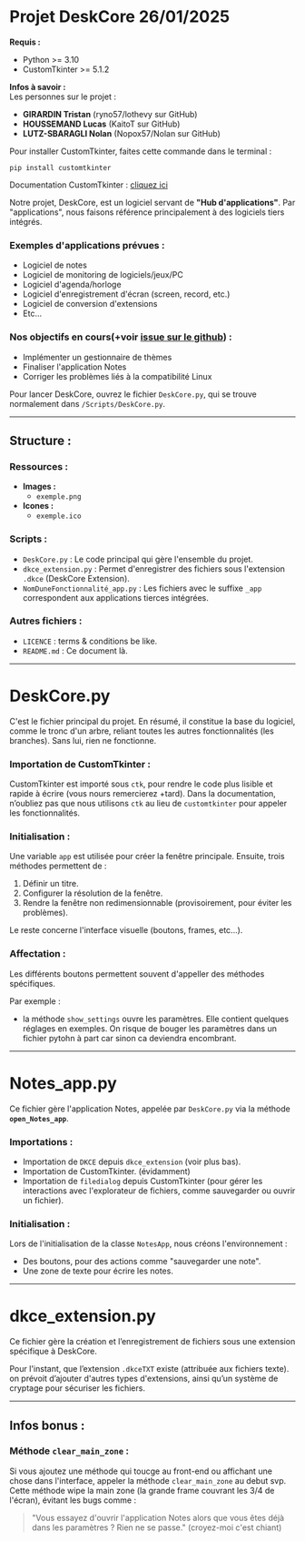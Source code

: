 # Projet DeskCore 26/01/2025

**Requis :**

- Python >= 3.10  
- CustomTkinter >= 5.1.2  

**Infos à savoir :**  
Les personnes sur le projet :  
- **GIRARDIN Tristan** (ryno57/lothevy sur GitHub)  
- **HOUSSEMAND Lucas** (KaitoT sur GitHub)  
- **LUTZ-SBARAGLI Nolan** (Nopox57/Nolan sur GitHub)  

Pour installer CustomTkinter, faites cette commande dans le terminal :  

`pip install customtkinter`


Documentation CustomTkinter : [cliquez ici](https://customtkinter.tomschimansky.com/documentation/)

Notre projet, DeskCore, est un logiciel servant de **"Hub d'applications"**. Par "applications", nous faisons référence principalement à des logiciels tiers intégrés.

### Exemples d'applications prévues :  
- Logiciel de notes  
- Logiciel de monitoring de logiciels/jeux/PC  
- Logiciel d'agenda/horloge  
- Logiciel d'enregistrement d'écran (screen, record, etc.)  
- Logiciel de conversion d'extensions  
- Etc...

### Nos objectifs en cours(+voir [issue sur le github](https://github.com/ryno57/ProjetNSI/issues)) :
- Implémenter un gestionnaire de thèmes  
- Finaliser l'application Notes  
- Corriger les problèmes liés à la compatibilité Linux  

Pour lancer DeskCore, ouvrez le fichier `DeskCore.py`, qui se trouve normalement dans `/Scripts/DeskCore.py`.

---

## **Structure :**  

### Ressources :  
- **Images :**  
  - `exemple.png`  
- **Icones :**  
  - `exemple.ico`  

### Scripts :  
- `DeskCore.py` : Le code principal qui gère l'ensemble du projet.  
- `dkce_extension.py` : Permet d'enregistrer des fichiers sous l'extension `.dkce` (DeskCore Extension).  
- `NomDuneFonctionnalité_app.py` : Les fichiers avec le suffixe `_app` correspondent aux applications tierces intégrées.  

### Autres fichiers :  
- `LICENCE` : terms & conditions be like.  
- `README.md` : Ce document là.  

---

# **DeskCore.py**

C'est le fichier principal du projet. En résumé, il constitue la base du logiciel, comme le tronc d'un arbre, reliant toutes les autres fonctionnalités (les branches). Sans lui, rien ne fonctionne.  

### **Importation de CustomTkinter :**  
CustomTkinter est importé sous `ctk`, pour rendre le code plus lisible et rapide à écrire (vous nours remercierez +tard). Dans la documentation, n’oubliez pas que nous utilisons `ctk` au lieu de `customtkinter` pour appeler les fonctionnalités.  

### **Initialisation :**  
Une variable `app` est utilisée pour créer la fenêtre principale. Ensuite, trois méthodes permettent de :  
1. Définir un titre.  
2. Configurer la résolution de la fenêtre.  
3. Rendre la fenêtre non redimensionnable (provisoirement, pour éviter les problèmes).  

Le reste concerne l'interface visuelle (boutons, frames, etc...).  

### **Affectation :**  
Les différents boutons permettent souvent d'appeller des méthodes spécifiques.  

Par exemple :  
- la méthode `show_settings` ouvre les paramètres. Elle contient quelques réglages en exemples. On risque de bouger les paramètres dans un fichier pytohn à part car sinon ca deviendra encombrant.

---

# **Notes_app.py**

Ce fichier gère l'application Notes, appelée par `DeskCore.py` via la méthode **`open_Notes_app`**.

### **Importations :**  
- Importation de `DKCE` depuis `dkce_extension` (voir plus bas).  
- Importation de CustomTkinter. (évidamment)
- Importation de `filedialog` depuis CustomTkinter (pour gérer les interactions avec l'explorateur de fichiers, comme sauvegarder ou ouvrir un fichier).  

### **Initialisation :**  
Lors de l'initialisation de la classe `NotesApp`, nous créons l'environnement :  
- Des boutons, pour des actions comme "sauvegarder une note".  
- Une zone de texte pour écrire les notes.  

---

# **dkce_extension.py**

Ce fichier gère la création et l’enregistrement de fichiers sous une extension spécifique à DeskCore.  

Pour l'instant, que l’extension `.dkceTXT` existe (attribuée aux fichiers texte). on prévoit d’ajouter d'autres types d'extensions, ainsi qu’un système de cryptage pour sécuriser les fichiers.

---

## **Infos bonus :**

### Méthode `clear_main_zone` :  
Si vous ajoutez une méthode qui toucge au front-end ou affichant une chose dans l'interface, appeler la méthode `clear_main_zone` au debut svp.  
Cette méthode wipe la main zone (la grande frame couvrant les 3/4 de l'écran), évitant les bugs comme :  
> "Vous essayez d'ouvrir l'application Notes alors que vous êtes déjà dans les paramètres ? Rien ne se passe."
(croyez-moi c'est chiant)
